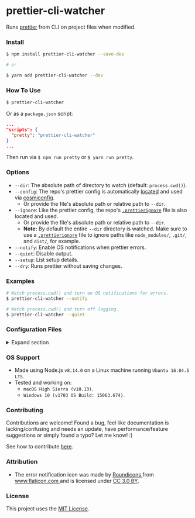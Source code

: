 # prettier-cli-watcher

Runs [prettier](https://github.com/prettier/prettier) from CLI on project files when modified.

<!-- <img src="/src/assets/img/example-output.png" width="65%"> -->

<a name="install"></a>

### Install

```sh
$ npm install prettier-cli-watcher --save-dev

# or

$ yarn add prettier-cli-watcher --dev
```

<a name="how-to-use"></a>

### How To Use

```sh
$ prettier-cli-watcher
```

Or as a `package.json` script:

```json
...
"scripts": {
  "pretty": "prettier-cli-watcher"
}
...
```

Then run via `$ npm run pretty` or `$ yarn run pretty`.

<a name="options"></a>

### Options

- `--dir`: The absolute path of directory to watch (default: `process.cwd()`).
- `--config`: The repo's prettier config is automatically [located](#configfiles) and used via [cosmiconfig](https://github.com/davidtheclark/cosmiconfig).
  - Or provide the file's absolute path or relative path to `--dir`.
- `--ignore`: Like the prettier config, the repo's [`.prettierignore`](https://prettier.io/docs/en/ignore.html#ignoring-files) file is also located and used.
  - Or provide the file's absolute path or relative path to `--dir`.
  - **Note:** By default the entire `--dir` directory is watched. Make sure to use a [`.prettierignore`](https://prettier.io/docs/en/ignore.html#ignoring-files) file to ignore paths like `node_modules/`, `.git/`, and `dist/`, for example.
- `--notify`: Enable OS notifications when prettier errors.
- `--quiet`: Disable output.
- `--setup`: List setup details.
- `--dry`: Runs prettier without saving changes.

<!-- - `--watcher`: File watcher to use (default: [`chokidar`](https://github.com/paulmillr/chokidar), or [`hound`](https://github.com/gforceg/node-hound)). -->

<a name="examples"></a>

### Examples

```sh
# Watch process.cwd() and turn on OS notifications for errors.
$ prettier-cli-watcher --notify

# Watch process.cwd() and turn off logging.
$ prettier-cli-watcher --quiet
```

<a name="configfiles"></a>

### Configuration Files

<details><summary>Expand section</summary>

<br>

[cosmiconfig](https://github.com/davidtheclark/cosmiconfig) is used to locate the repo's prettier configuration file if one is not explicitly provided. Going from top to bottom, the following places are searched until a prettier configuration file is found. If one is not found the default prettier settings will be used.

```
[
  'package.json',
  '.prettierrc',
  'configs/.prettierrc',
  '.prettierrc.json',
  'configs/.prettierrc.json',
  '.prettierrc.yaml',
  'configs/.prettierrc.yaml',
  '.prettierrc.yml',
  'configs/.prettierrc.yml',
  '.prettierrc.js',
  'configs/.prettierrc.js',
  'prettier.config.js',
  'configs/prettier.config.json',
  'configs/prettier.config.js',
  '.prettierrc.toml',
  'configs/.prettierrc.toml'
]
```

Likewise, the repo's [`.prettierignore`](https://prettier.io/docs/en/ignore.html#ignoring-files) is looked for at the following locations. By default the entire `--dir` directory is watched so ensure to use a [`.prettierignore`](https://prettier.io/docs/en/ignore.html#ignoring-files) file to ignore paths like `node_modules/`, `.git/`, and `dist/`, for example.

```
[
  '.prettierignore',
  'configs/.prettierignore',
  'configs/prettierignore'
]
```

</details>

<a name="os-support"></a>

### OS Support

- Made using Node.js `v8.14.0` on a Linux machine running `Ubuntu 16.04.5 LTS`.
- Tested and working on:
  - `macOS High Sierra (v10.13)`.
  - `Windows 10 (v1703 OS Build: 15063.674)`.

<a name="contributing"></a>

### Contributing

Contributions are welcome! Found a bug, feel like documentation is lacking/confusing and needs an update, have performance/feature suggestions or simply found a typo? Let me know! :)

See how to contribute [here](/CONTRIBUTING.md).

<a name="attribution"></a>

### Attribution

- <div>
    The error notification icon was made by
    <a href="https://www.flaticon.com/authors/roundicons" title="Roundicons">
      Roundicons
    </a>
    from
    <a href="https://www.flaticon.com/" title="Flaticon">
      www.flaticon.com
    </a>
    and is licensed under
    <a href="http://creativecommons.org/licenses/by/3.0/" title="Creative Commons BY 3.0" target="_blank">
      CC 3.0 BY</a>.
  </div>

<a name="license"></a>

### License

This project uses the [MIT License](/LICENSE.txt).
